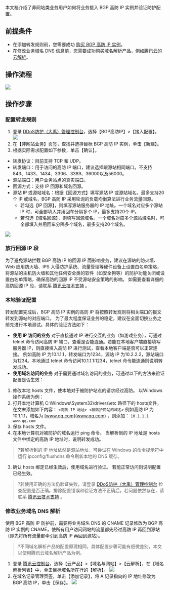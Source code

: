 
本文档介绍了非网站类业务用户如何将业务接入 BGP 高防 IP 实例并验证防护配置。

## 前提条件

- 在添加转发规则前，您需要成功 [购买 BGP 高防 IP 实例](https://cloud.tencent.com/document/product/1014/31101)。
- 在修改业务域名 DNS 信息前，您需要成功购买域名解析产品，例如腾讯云的 [云解析](https://cloud.tencent.com/document/product/302/2589)。

## 操作流程

![](https://main.qcloudimg.com/raw/26be97a1509c1947df6837ca6dce7597.png)

## 操作步骤

### 配置转发规则

1. 登录 [DDoS防护（大禹）管理控制台](https://console.cloud.tencent.com/dayu/overview)，选择【BGP高防IP】>【接入配置】。
![](https://main.qcloudimg.com/raw/fb561c9fb464d794a69881c3b2aacc91.png)
2. 在【非网站业务】页签，查找并选择目标 BGP 高防 IP 实例，单击【新建】。
3. 根据实际需求配置如下参数，单击【确认】。

 - 转发协议：目前支持 TCP 和 UDP。
 - 转发端口：用于访问的高防 IP 端口，建议选择跟源站相同端口。不支持843、1433、1434、3306、3389、36000以及56000。
 - 源站端口：用户业务站点的真实端口。
 - 回源方式：支持 IP 回源和域名回源。
 - 源站 IP 或源站域名：根据【回源方式】填写源站 IP 或源站域名。最多支持20个 IP 或域名，BGP 高防 IP 采用轮询的负载均衡算法进行业务流量回源。
    - 若勾选【IP 回源】，则填写源站服务器的 IP 地址。一个域名对应多个源站 IP 时，可全部填入并用回车分隔多个 IP，最多支持20个 IP。
    - 若勾选【域名回源】，则填写回源域名。一个域名对应多个源站域名时，可全部填入并用回车分隔多个域名，最多支持20个域名。
 
 ![](https://main.qcloudimg.com/raw/440efda850e20d60864fb544e8bfb9ba.png)

### 放行回源 IP 段

为了避免源站拦截 BGP 高防 IP 的回源 IP 而影响业务，建议在源站的防火墙、Web 应用防火墙、IPS 入侵防护系统、流量管理等硬件设备上设置白名单策略，将源站的主机防火墙和其他任何安全类的软件（如安全狗等）的防护功能关闭或设置白名单策略，确保高防的回源 IP 不受源站安全策略的影响。
如需要查看详细的高防回源 IP 段，请联系 [腾讯云技术支持](https://cloud.tencent.com/about/connect) 。

### 本地验证配置

转发配置完成后，BGP 高防 IP 实例的高防 IP 将按照转发规则将相关端口的报文转发到源站的对应端口。
为了最大程度保证业务的稳定，建议在全面切换业务之前先进行本地测试。具体的验证方法如下：

- **使用 IP 访问的业务**
  对于直接通过 IP 进行交互的业务（如游戏业务），可通过 telnet 命令访问高防 IP 端口，查看是否能连通。若能在本地客户端直接填写服务器 IP，则直接填入高防 IP 进行测试，查看本地客户端是否可以正常连接。
  例如高防 IP 为10.1.1.1，转发端口为1234，源站 IP 为10.2.2.2，源站端口为1234。本地通过 telnet 命令访问10.1.1.1:1234，telnet 命令能连通则说明转发成功。
- **使用域名访问的业务**
  对于需要通过域名访问的业务，可通过以下的方法来验证配置是否生效：
 1.  修改本地 hosts 文件，使本地对于被防护站点的请求经过高防。
   以Windows操作系统为例：
   1. 打开本地计算机 C:\Windows\System32\drivers\etc 路径下的 hosts文件，在文末添加如下内容：
   `<高防 IP 地址> <被防护网站的域名>`
   例如高防 IP 为10.1.1.1，域名为 [www.qq.com](www.qq.com) ，则添加：
   `10.1.1.1       www.qq.com`
   2. 保存 hosts 文件。
 2.  在本地计算机对被防护的域名运行 ping 命令。
   当解析到的 IP 地址是 hosts 文件中绑定的高防 IP 地址时，说明转发成功。
 > ?若解析到的 IP 地址依然是源站地址，可尝试在 Windows 的命令提示符中运行 ipconfig/flushdns 命令刷新本地的 DNS 缓存。

  3.  确认 hosts 绑定已经生效后，使用域名进行验证。
   若能正常访问则说明配置已经生效。

> ?若使用正确的方法仍验证失败，请登录  [DDoS防护（大禹）管理控制台](https://console.cloud.tencent.com/dayu/overview) 检查配置是否正确。排除配置错误和验证方法不正确后，若问题依然存在，请联系  [腾讯云技术支持](https://cloud.tencent.com/about/connect) 。

### 修改业务域名 DNS 解析

使用 BGP 高防 IP 防护前，需要将业务域名 DNS 的 CNAME 记录修改为 BGP 高防 IP 实例的 CNAME，使所有用户访问网站的流量都先经过高防 IP 再回到源站（即先将所有流量都牵引到高防 IP 再回到源站）。

> ?不同域名解析产品的配置原理相同，具体配置步骤可能有细微差别，本文以使用腾讯云域名解析产品为例。

1. 登录 [腾讯云控制台](https://console.cloud.tencent.com)，选择【云产品】>【域名与网站】>【云解析】，在【域名解析列表】中，单击目标域名所在行的【解析】。
   ![](https://main.qcloudimg.com/raw/c3f533833140fba7d808a87d39b4c9ae.png)
2. 在域名记录管理页签，单击【添加记录】，将 A 记录指向的 IP 地址修改为 BGP 高防 IP，单击【保存】。
   ![](https://main.qcloudimg.com/raw/bf0cc609ba705a7e9155c48117de5e8d.png)
